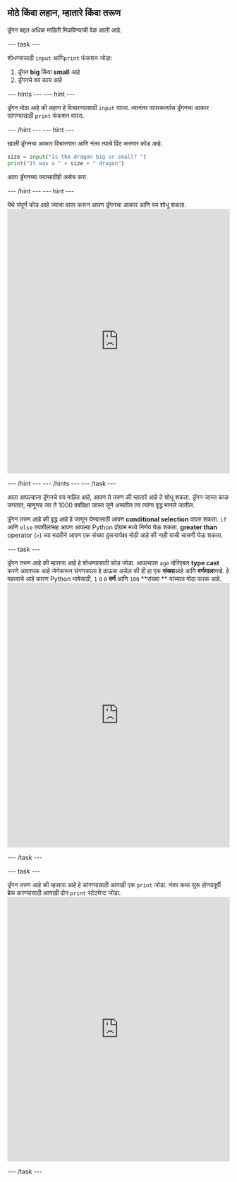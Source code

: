 ## मोठे किंवा लहान, म्हातारे किंवा तरूण

ड्रॅगन बद्दल अधिक माहिती मिळविण्याची वेळ आली आहे.

\--- task \---

शोधण्यासाठी `input` आणि`print` फंकशन जोडा:

1. ड्रॅगन **big** किंवा **small** आहे
2. ड्रॅगनचे वय काय आहे

\--- hints \--- \--- hint \---

ड्रॅगन मोठा आहे की लहाण हे विचारण्यासाठी `input` वापरा. त्यानंतर वापरकर्त्यास ड्रॅगनचा आकार सांगण्यासाठी `print` फंकशन वापरा.

\--- /hint \--- \--- hint \---

खाली ड्रॅगनचा आकार विचारणारा आणि नंतर त्याचे प्रिंट करणार कोड आहे.

```python
size = input("Is the dragon big or small? ")
print("It was a " + size + " dragon")
```

आता ड्रॅगनच्या वयासाठीही असेच करा.

\--- /hint \--- \--- hint \---

येथे संपूर्ण कोड आहे ज्याचा वापर करून आपण ड्रॅगनचा आकार आणि वय शोधू शकता. <iframe src="https://trinket.io/embed/python/3f9399e144" width="100%" height="600" frameborder="0" marginwidth="0" marginheight="0" allowfullscreen mark="crwd-mark"></iframe> 

\--- /hint \--- \--- /hints \--- \--- /task \---

आता आपल्याला ड्रॅगनचे वय माहित आहे, आपण ते तरुण की म्हातारे आहे ते शोधू शकता. ड्रॅगन जास्त काळ जगतात, म्हणूनच जर ते 1000 वर्षांपेक्षा जास्त जुने असतील तर त्यांना वृद्ध मानले जातील.

ड्रॅगन तरुण आहे की वृद्ध आहे हे जाणून घेण्यासाठी आपण **conditional selection** वापरु शकता. `if` आणि `else` तपशीलांसह आपण आपल्या Python प्रोग्राम मध्ये निर्णय घेऊ शकता. **greater than** operator (`>`) च्या मदतीने आपण एक संख्या दुसर्‍यापेक्षा मोठी आहे की नाही याची चाचणी घेऊ शकता.

\--- task \---

ड्रॅगन तरुण आहे की म्हातारा आहे हे शोधण्यासाठी कोड जोडा. आपल्याला `age` व्हेरिएबल **type cast** करणे आवश्यक आहे जेणेकरून संगणकाला हे ठाऊक असेल की ही हा एक **संख्या**आहे आणि **वर्णमाला**नव्हे. हे महत्वाचे आहे कारण Python भाषेसाठी, `1` `0` `0` **वर्ण** आणि `100` **संख्या ** यांच्यात मोठा फरक आहे. <iframe src="https://trinket.io/embed/python/a3e3d4568c" width="100%" height="600" frameborder="0" marginwidth="0" marginheight="0" allowfullscreen mark="crwd-mark"></iframe> 

\--- /task \---

\--- task \---

ड्रॅगन तरुण आहे की म्हातारा आहे हे सांगण्यासाठी आणखी एक `print` जोडा. नंतर कथा सुरू होण्यापूर्वी ब्रेक करण्यासाठी आणखी दोन `print` स्टेटमेन्ट जोडा. <iframe src="https://trinket.io/embed/python/c747445ac5" width="100%" height="600" frameborder="0" marginwidth="0" marginheight="0" allowfullscreen mark="crwd-mark"></iframe> 

\--- /task \---